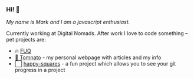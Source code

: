 ### Hi! :tada:

_My name is Mark and I am a javascript enthusiast._

Currently working at Digital Nomads. After work I love to code something – pet projects are:
- :fire: [FUQ](https://github.com/RipDevil/client-FUQs)
- :tomato: [Tomnato](https://www.tomnato.ru/) - my personal webpage with articles and my info
- :white_large_square: [happy-squares](https://github.com/RipDevil/happy-squares) - a fun project which allows you to see your git progress in a project
